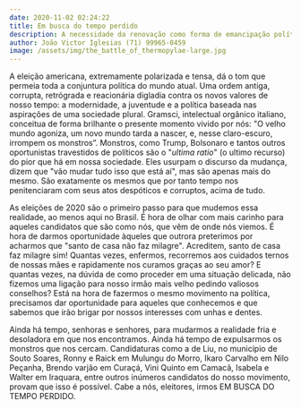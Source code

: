 ```yaml
---
date: 2020-11-02 02:24:22
title: Em busca do tempo perdido
description: A necessidade da renovação como forma de emancipação política.
author: João Victor Iglesias (71) 99965-0459
image: /assets/img/the_battle_of_thermopylae-large.jpg
---
```

A eleição americana, extremamente polarizada e tensa, dá o tom que permeia toda a conjuntura política do mundo atual. Uma ordem antiga, corrupta, retrógrada e reacionária digladia contra os novos valores de nosso tempo: a modernidade, a juventude e a política baseada nas aspirações de uma sociedade plural. Gramsci, intelectual orgânico italiano, conceitua de forma brilhante o presente momento vivido por nós: "O velho mundo agoniza, um novo mundo tarda a nascer, e, nesse claro-escuro, irrompem os monstros”. Monstros, como Trump, Bolsonaro e tantos outros oportunistas travestidos de políticos são o "*ultima ratio*" (o ultimo recurso) do pior que há em nossa sociedade. Eles usurpam o discurso da mudança, dizem que "vão mudar tudo isso que está aí", mas são apenas mais do mesmo. São exatamente os mesmos que por tanto tempo nos penitenciaram com seus atos despóticos e corruptos, acima de tudo. 

As eleições de 2020 são o primeiro passo para que mudemos essa realidade, ao menos aqui no Brasil. É hora de olhar com mais carinho para aqueles candidatos que são como nós, que vêm de onde nós viemos. É hora de darmos oportunidade àqueles que outrora preterimos por acharmos que "santo de casa não faz milagre". Acreditem, santo de casa faz milagre sim! Quantas vezes, enfermos, recorremos aos cuidados ternos de nossas mães e rapidamente nos curamos graças ao seu amor? E quantas vezes, na dúvida de como proceder em uma situação delicada, não fizemos uma ligação para nosso irmão mais velho pedindo valiosos conselhos?  Está na hora de fazermos o mesmo movimento na política, precisamos dar oportunidade para aqueles que conhecemos e que sabemos que irão brigar por nossos interesses com unhas e dentes.

Ainda há tempo, senhoras e senhores, para mudarmos a realidade fria e desoladora em que nos encontramos. Ainda há tempo de expulsarmos os monstros que nos cercam. Candidaturas como a de Liu, no município de Souto Soares, Ronny e Raick em Mulungu do Morro, Ikaro Carvalho em Nilo Peçanha, Brendo varjão em Curaçá, Vini Quinto em Camacã, Isabela e Walter em Iraquara, entre outros inúmeros candidatos do nosso movimento, provam que isso é possível.  Cabe a nós, eleitores, irmos EM BUSCA DO TEMPO PERDIDO.
